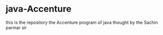 # java-Accenture
this is the repository the Accenture program of java thought by the Sachin parmar sir
